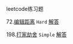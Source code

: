 leetcode练习题

72.[编辑距离](https://leetcode-cn.com/problems/edit-distance/) `Hard`  [解答]()

198.[打家劫舍](https://leetcode-cn.com/problems/house-robber/) `Simple` [解答]()

